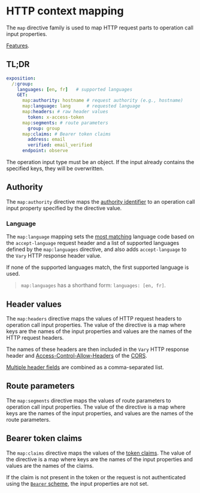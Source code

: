 # HTTP context mapping

The `map` directive family is used to map HTTP request parts to operation call input properties.

[Features](../features/map.feature).

## TL;DR

```yaml
exposition:
  /:group:
    languages: [en, fr]   # supported languages
    GET:
      map:authority: hostname # request authority (e.g., hostname)
      map:language: lang      # requested language
      map:headers: # raw header values
        token: x-access-token
      map:segments: # route parameters
        group: group
      map:claims: # Bearer token claims
        address: email
        verified: email_verified
      endpoint: observe
```

The operation input type must be an object.
If the input already contains the specified keys, they will be overwritten.

## Authority

The `map:authority` directive maps the [authority identifier](authorities.md) to an operation call
input property specified by the directive value.

### Language

The `map:language` mapping sets the [most matching](https://github.com/jshttp/negotiator) language
code based on the `accept-language` request header and a list of supported languages defined by
the `map:languages` directive, and also adds `accept-language` to the `Vary` HTTP response header
value.

If none of the supported languages match, the first supported language is used.

> `map:languages` has a shorthand form: `languages: [en, fr]`.

## Header values

The `map:headers` directive maps the values of HTTP request headers to operation call input
properties.
The value of the directive is a map where keys are the names of the input properties and values are
the names of the HTTP request headers.

The names of these headers are then included in the `Vary` HTTP response header
and [Access-Control-Allow-Headers](https://developer.mozilla.org/en-US/docs/Web/HTTP/Headers/Access-Control-Allow-Headers)
of the [CORS](protocol.md#cors).

[Multiple header fields](https://www.w3.org/Protocols/rfc2616/rfc2616-sec4.html#sec4.2) are combined
as a comma-separated list.

## Route parameters

The `map:segments` directive maps the values of route parameters to operation call input properties.
The value of the directive is a map where keys are the names of the input properties, and values are
the names of the route parameters.

## Bearer token claims

The `map:claims` directive maps the values of
the [token claims](https://datatracker.ietf.org/doc/html/rfc7519#section-4).
The value of the directive is a map where keys are the names of the input properties and values are
the names of the claims.

If the claim is not present in the token or the request is not authenticated using
the [`Bearer` scheme](identity.md#bearer-scheme), the input properties are not set.
